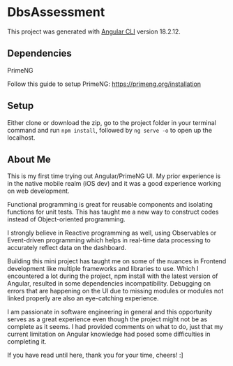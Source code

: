 # DbsAssessment

This project was generated with [Angular CLI](https://github.com/angular/angular-cli) version 18.2.12.

## Dependencies

PrimeNG

Follow this guide to setup PrimeNG: https://primeng.org/installation

## Setup

Either clone or download the zip, go to the project folder in your terminal command and run `npm install`, followed by `ng serve -o` to open up the localhost.



## About Me

This is my first time trying out Angular/PrimeNG UI. My prior experience is in the native mobile realm (iOS dev) and it was a good experience working on web development.

Functional programming is great for reusable components and isolating functions for unit tests. This has taught me a new way to construct codes instead of Object-oriented programming.

I strongly believe in Reactive programming as well, using Observables or Event-driven programming which helps in real-time data processing to accurately reflect data on the dashboard.

Building this mini project has taught me on some of the nuances in Frontend development like multiple frameworks and libraries to use. Which I encountered a lot during the project, npm install with the latest version of Angular, resulted in some dependencies incompatibility.
Debugging on errors that are happening on the UI due to missing modules or modules not linked properly are also an eye-catching experience.

I am passionate in software engineering in general and this opportunity serves as a great experience even though the project might not be as complete as it seems. I had provided comments on what to do, just that my current limitation on Angular knowledge had posed some difficulties in completing it.

If you have read until here, thank you for your time, cheers! :]
